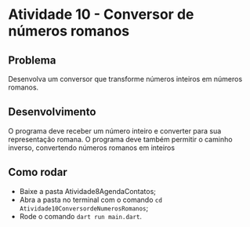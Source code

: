 # Atividade 10 - Conversor de números romanos
## Problema

Desenvolva um conversor que transforme números inteiros em números romanos.

## Desenvolvimento

O programa deve receber um número inteiro e converter para sua representação romana. O programa deve também permitir o caminho inverso, convertendo números romanos em inteiros

## Como rodar

- Baixe a pasta Atividade8AgendaContatos;
- Abra a pasta no terminal com o comando `cd Atividade10ConversordeNumerosRomanos`;
- Rode o comando `dart run main.dart`.
